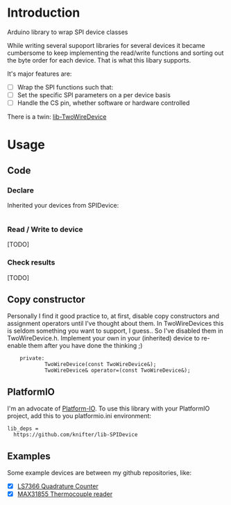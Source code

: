 # Introduction
Arduino library to wrap SPI device classes

While writing several supoport libraries for several devices it became cumbersome to keep implementing the read/write functions and sorting out the byte order for each device. 
That is what this libary supports.

It's major features are:
 * [ ] Wrap the SPI functions such that:
 * [ ] Set the specific SPI parameters on a per device basis
 * [ ] Handle the CS pin, whether software or hardware controlled

There is a twin: [lib-TwoWireDevice](https://github.com/knifter/lib-TwoWireDevice)

# Usage
## Code
### Declare
Inherited your devices from SPIDevice:
```
```

### Read / Write to device
[TODO]

### Check results
[TODO]

## Copy constructor
Personally I find it good practice to, at first, disable copy constructors and assignment operators until I've thought about them. In TwoWireDevices this is seldom something you want to support, I guess.. So I've disabled them in TwoWireDevice.h. Implement your own in your (inherited) device to re-enable them after you have done the thinking ;)
```
    private:
		    TwoWireDevice(const TwoWireDevice&);
		    TwoWireDevice& operator=(const TwoWireDevice&);
```

## PlatformIO
I'm an advocate of [Platform-IO](https://platformio.org/platformio-ide). To use this library with your PlatformIO project, add this to you platformio.ini environment:
``` 
lib_deps =
  https://github.com/knifter/lib-SPIDevice
```

## Examples
Some example devices are between my github repositories, like:
 * [x] [LS7366 Quadrature Counter](https://github.com/knifter/lib-LS7366)
 * [x] [MAX31855 Thermocouple reader](https://github.com/knifter/lib-MAX31855)
